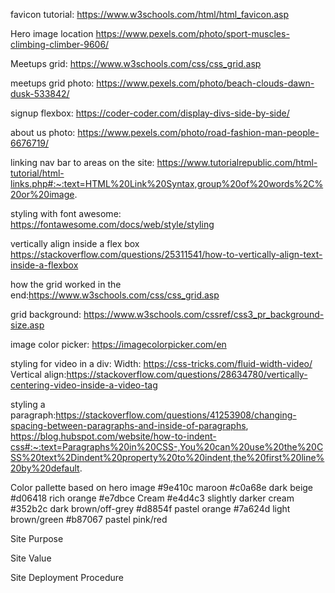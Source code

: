 favicon tutorial: https://www.w3schools.com/html/html_favicon.asp

Hero image location https://www.pexels.com/photo/sport-muscles-climbing-climber-9606/

Meetups grid: https://www.w3schools.com/css/css_grid.asp

meetups grid photo: https://www.pexels.com/photo/beach-clouds-dawn-dusk-533842/

signup flexbox: https://coder-coder.com/display-divs-side-by-side/

about us photo: https://www.pexels.com/photo/road-fashion-man-people-6676719/

linking nav bar to areas on the site: https://www.tutorialrepublic.com/html-tutorial/html-links.php#:~:text=HTML%20Link%20Syntax,group%20of%20words%2C%20or%20image.

styling with font awesome: https://fontawesome.com/docs/web/style/styling

vertically align inside a flex box https://stackoverflow.com/questions/25311541/how-to-vertically-align-text-inside-a-flexbox

how the grid worked in the end:https://www.w3schools.com/css/css_grid.asp

grid background: https://www.w3schools.com/cssref/css3_pr_background-size.asp

image color picker: https://imagecolorpicker.com/en

styling for video in a div: Width: https://css-tricks.com/fluid-width-video/ Vertical align:https://stackoverflow.com/questions/28634780/vertically-centering-video-inside-a-video-tag

styling a paragraph:https://stackoverflow.com/questions/41253908/changing-spacing-between-paragraphs-and-inside-of-paragraphs, https://blog.hubspot.com/website/how-to-indent-css#:~:text=Paragraphs%20in%20CSS-,You%20can%20use%20the%20CSS%20text%2Dindent%20property%20to%20indent,the%20first%20line%20by%20default.


Color pallette based on hero image
#9e410c maroon
#c0a68e dark beige
#d06418 rich orange
#e7dbce Cream
#e4d4c3 slightly darker cream
#352b2c dark brown/off-grey
#d8854f pastel orange
#7a624d light brown/green
#b87067 pastel pink/red

Site Purpose

Site Value

Site Deployment Procedure